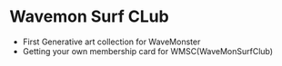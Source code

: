 # Wavemon Surf CLub
- First Generative art collection for WaveMonster
- Getting your own membership card for WMSC(WaveMonSurfClub)
